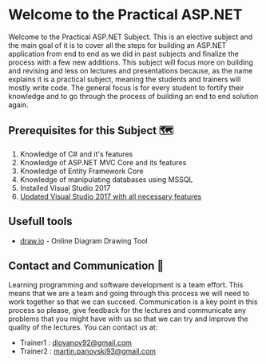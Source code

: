 # Welcome to the Practical ASP.NET
Welcome to the Practical ASP.NET Subject. This is an elective subject and the main goal of it is to cover all the steps for building an ASP.NET application from end to end as we did in past subjects and finalize the process with a few new additions. This subject will focus more on building and revising and less on lectures and presentations because, as the name explains it is a practical subject, meaning the students and trainers will mostly write code. The general focus is for every student to fortify their knowledge and to go through the process of building an end to end solution again.

## Prerequisites for this Subject 🗺
1. Knowledge of C# and it's features
2. Knowledge of ASP.NET MVC Core and its features
3. Knowledge of Entity Framework Core
4. Knowledge of manipulating databases using MSSQL
5. Installed Visual Studio 2017
6. [Updated Visual Studio 2017 with all necessary features](https://github.com/sedc-codecademy/sedc7-08-aspnetmvc/blob/master/g5/AddVisualStudioFeatures.md)

## Usefull tools
* [draw.io](https://www.draw.io/) - Online Diagram Drawing Tool

## Contact and Communication 📢
Learning programming and software development is a team effort. This means that we are a team and going through this process we will need to work together so that we can succeed. Communication is a key point in this process so please, give feedback for the lectures and communicate any problems that you might have with us so that we can try and improve the quality of the lectures. You can contact us at:
* Trainer1 : djovanov92@gmail.com
* Trainer2 : martin.panovski93@gmail.com
